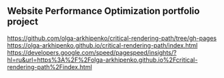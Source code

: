 ## Website Performance Optimization portfolio project

https://github.com/olga-arkhipenko/critical-rendering-path/tree/gh-pages
https://olga-arkhipenko.github.io/critical-rendering-path/index.html
https://developers.google.com/speed/pagespeed/insights/?hl=ru&url=https%3A%2F%2Folga-arkhipenko.github.io%2Fcritical-rendering-path%2Findex.html